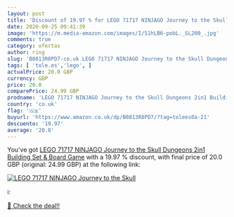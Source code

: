 ```yaml
---
layout: post
title: 'Discount of 19.97 % for LEGO 71717 NINJAGO Journey to the Skull '
date: 2020-09-25 09:41:39
image: 'https://m.media-amazon.com/images/I/51hLB6-pobL._SL200_.jpg'
comments: true
category: ofertas
author: ring
slug: 'B0813R8PD7-co.uk LEGO 71717 NINJAGO Journey to the Skull Dungeons 2in1...'
tags: [ 'tole.es','lego', ]
actualPrice: 20.0 GBP
currency: GBP
price: 20.0
comparePrice: 24.99 GBP
prodname: 'LEGO 71717 NINJAGO Journey to the Skull Dungeons 2in1 Building Set & Board Game'
country: 'co.uk'
flag: '🇬🇧'
buyurl: 'https://www.amazon.co.uk/dp/B0813R8PD7/?tag=tolees0a-21'
descuento: '19.97'
average: '20.0'
---
```


You've got [LEGO 71717 NINJAGO Journey to the Skull Dungeons 2in1 Building Set & Board Game](https://www.amazon.co.uk/dp/B0813R8PD7/?tag=tolees0a-21) with a  19.97 % discount, with final price of 20.0 GBP (original: 24.99 GBP) at the following link:

[![LEGO 71717 NINJAGO Journey to the Skull ](https://m.media-amazon.com/images/I/51hLB6-pobL._SL200_.jpg)](https://www.amazon.co.uk/dp/B0813R8PD7/?tag=tolees0a-21)

ℹ️:


[🛒 Check the deal!!](https://www.amazon.co.uk/dp/B0813R8PD7/?tag=tolees0a-21)
